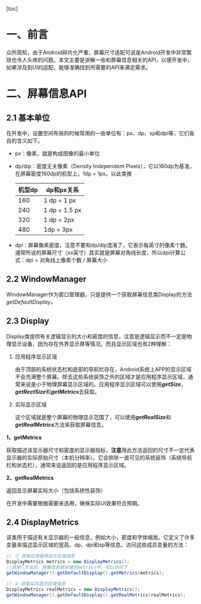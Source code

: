 [toc]

# 一、前言

众所周知，由于Android碎片化严重，屏幕尺寸适配可说是Android开发中非常繁琐也令人头疼的问题。本文主要是讲解一些和屏幕信息相关的API，以便开发中，如果涉及到UI的适配，能够准确找到所需要的API来满足需求。

# 二、屏幕信息API

## 2.1 基本单位

在开发中，设置空间布局的时候常用的一些单位有：px、dp、sp和dpi等，它们各自的含义如下。

- px：像素，就是构成图像的最小单位

- dp/dip：密度无关像素（Density Independent Pixels），它以160dp为基准，在屏幕密度160dp的机型上，1dp = 1px。以此类推

  | 机型dp | dp和px关系    |
  | ------ | ------------- |
  | 160    | 1 dp = 1 px   |
  | 240    | 1 dp = 1.5 px |
  | 320    | 1 dp = 2px    |
  | 480    | 1dp = 3px     |

- dpi：屏幕像素密度，注意不要和dp/dip混淆了，它表示每英寸的像素个数。通常所说的屏幕尺寸（xx英寸）其实就是屏幕对角线长度，所以dpi计算公式：dpi = 对角线上像素个数 / 屏幕大小

## 2.2 WindowManager

WindowManager作为窗口管理器，只是提供一个获取屏幕信息类Display的方法*getDefaultDisplay。*

## 2.3 Display

Display类提供有关逻辑显示的大小和密度的信息，注意是逻辑显示而不一定是物理显示设备，因为存在外界显示屏等情况。而且显示区域也有2种理解：

1. 应用程序显示区域

   由于顶部的系统状态栏和底部的导航栏存在，Android系统上APP的显示区域不会充满整个屏幕。除去这些系统装饰之外的区域才是应用程序显示区域，通常来说是小于物理屏幕显示区域的。应用程序显示区域可以使用***getSize***， ***getRectSize***和***getMetrics***去获取。

2. 实际显示区域

   这个区域就是整个屏幕的物理显示范围了，可以使用***getRealSize***和***getRealMetrics***方法来获取屏幕信息。

**1、getMetrics**

获取描述该显示器尺寸和密度的显示器指标，**注意**用此方法返回的尺寸不一定代表显示器的实际原始尺寸（本机分辨率）。它会排除一直可见的系统装饰（系统导航栏和状态栏），通常来说返回的是应用程序显示区域。

**2、getRealMetrics**

返回显示屏幕实际大小（包括系统性装饰）

在开发中需要根据需要来选用，确保实际UI效果符合预期。

## 2.4 DisplayMetrics

该类用于描述有关显示器的一般信息，例如大小，密度和字体缩放。它定义了许多变量来描述显示区域的宽高、dp、dpi和sp等信息。访问这些成员变量的方法：

```java
// ① 获取应用程序显示区域信息
DisplayMetrics metrics = new DisplayMetrics();
//调用👇方法后，屏幕信息就存储在metrics中，可以访问了
getWindowManager().getDefaultDisplay().getMetrics(metrics);

// ② 获取实际显示区域信息
DisplayMetrics realMetrics = new DisplayMetrics();
getWindowManager().getDefaultDisplay().getRealMetrics(realMetrics);
```
